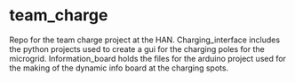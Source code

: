 # team_charge
Repo for the team charge project at the HAN. Charging_interface includes the python projects used to create a gui for the charging poles for the microgrid. Information_board holds the files for the arduino project used for the making of the dynamic info board at the charging spots.
